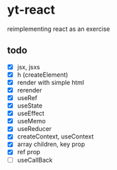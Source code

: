 # yt-react

reimplementing react as an exercise

## todo

- [x] jsx, jsxs
- [x] h (createElement)
- [x] render with simple html
- [x] rerender
- [x] useRef
- [x] useState
- [x] useEffect
- [x] useMemo
- [x] useReducer
- [x] createContext, useContext
- [x] array children, key prop
- [x] ref prop
- [ ] useCallBack
